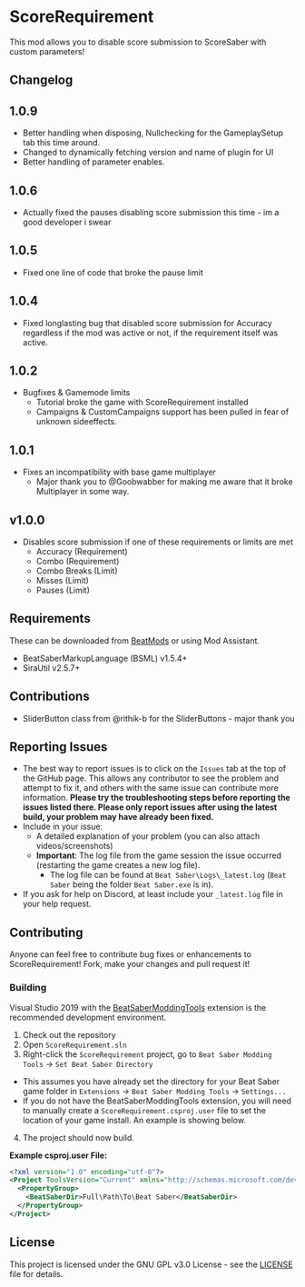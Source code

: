 # ScoreRequirement

This mod allows you to disable score submission to ScoreSaber with custom parameters!
## Changelog

## 1.0.9
* Better handling when disposing, Nullchecking for the GameplaySetup tab this time around.
* Changed to dynamically fetching version and name of plugin for UI
* Better handling of parameter enables.

## 1.0.6
* Actually fixed the pauses disabling score submission this time - im a good developer i swear

## 1.0.5

* Fixed one line of code that broke the pause limit

## 1.0.4

* Fixed longlasting bug that disabled score submission for Accuracy regardless if the mod was active or not, if the requirement itself was active.

## 1.0.2

* Bugfixes & Gamemode limits
    - Tutorial broke the game with ScoreRequirement installed
    - Campaigns & CustomCampaigns support has been pulled in fear of unknown sideeffects.

## 1.0.1

* Fixes an incompatibility with base game multiplayer
    - Major thank you to @Goobwabber for making me aware that it broke Multiplayer in some way.

## v1.0.0
* Disables score submission if one of these requirements or limits are met
    - Accuracy (Requirement)
    - Combo (Requirement)
    - Combo Breaks (Limit)
    - Misses (Limit)
    - Pauses (Limit)

## Requirements
These can be downloaded from [BeatMods](https://beatmods.com/#/mods) or using Mod Assistant.
* BeatSaberMarkupLanguage (BSML) v1.5.4+
* SiraUtil v2.5.7+

## Contributions
- SliderButton class from @rithik-b for the SliderButtons - major thank you

## Reporting Issues
* The best way to report issues is to click on the `Issues` tab at the top of the GitHub page. This allows any contributor to see the problem and attempt to fix it, and others with the same issue can contribute more information. **Please try the troubleshooting steps before reporting the issues listed there. Please only report issues after using the latest build, your problem may have already been fixed.**
* Include in your issue:
  * A detailed explanation of your problem (you can also attach videos/screenshots)
  * **Important**: The log file from the game session the issue occurred (restarting the game creates a new log file).
    * The log file can be found at `Beat Saber\Logs\_latest.log` (`Beat Saber` being the folder `Beat Saber.exe` is in).
* If you ask for help on Discord, at least include your `_latest.log` file in your help request.

## Contributing
Anyone can feel free to contribute bug fixes or enhancements to ScoreRequirement! Fork, make your changes and pull request it!
### Building
Visual Studio 2019 with the [BeatSaberModdingTools](https://github.com/Zingabopp/BeatSaberModdingTools) extension is the recommended development environment.
1. Check out the repository
2. Open `ScoreRequirement.sln`
3. Right-click the `ScoreRequirement` project, go to `Beat Saber Modding Tools` -> `Set Beat Saber Directory`
  * This assumes you have already set the directory for your Beat Saber game folder in `Extensions` -> `Beat Saber Modding Tools` -> `Settings...`
  * If you do not have the BeatSaberModdingTools extension, you will need to manually create a `ScoreRequirement.csproj.user` file to set the location of your game install. An example is showing below.
4. The project should now build.

**Example csproj.user File:**
```xml
<?xml version="1.0" encoding="utf-8"?>
<Project ToolsVersion="Current" xmlns="http://schemas.microsoft.com/developer/msbuild/2003">
  <PropertyGroup>
    <BeatSaberDir>Full\Path\To\Beat Saber</BeatSaberDir>
  </PropertyGroup>
</Project>
```
## License
This project is licensed under the GNU GPL v3.0 License - see the [LICENSE](LICENSE) file for details.
